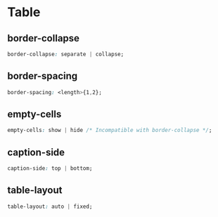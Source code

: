 # Table

## border-collapse

```css
border-collapse: separate | collapse;
```

## border-spacing

```css
border-spacing: <length>{1,2};
```

## empty-cells

```css
empty-cells: show | hide /* Incompatible with border-collapse */;
```

## caption-side

```css
caption-side: top | bottom;
```

## table-layout

```css
table-layout: auto | fixed;
```